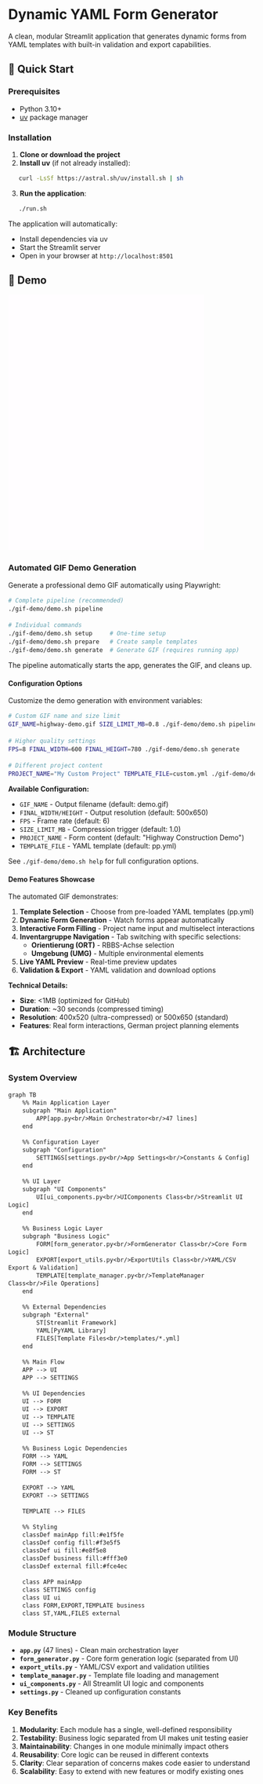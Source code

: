 
# Dynamic YAML Form Generator

A clean, modular Streamlit application that generates dynamic forms from YAML templates with built-in validation and export capabilities.

## 🚀 Quick Start

### Prerequisites

- Python 3.10+
- [uv](https://docs.astral.sh/uv/) package manager

### Installation

1. **Clone or download the project**
2. **Install uv** (if not already installed):
```sh
   curl -LsSf https://astral.sh/uv/install.sh | sh
```

3. **Run the application**:
```sh
   ./run.sh
```

The application will automatically:
- Install dependencies via uv
- Start the Streamlit server
- Open in your browser at `http://localhost:8501`

## 🎥 Demo

![Dynamic YAML Form Generator Demo](demo.gif)

### Automated GIF Demo Generation

Generate a professional demo GIF automatically using Playwright:

```sh
# Complete pipeline (recommended)
./gif-demo/demo.sh pipeline

# Individual commands
./gif-demo/demo.sh setup     # One-time setup
./gif-demo/demo.sh prepare   # Create sample templates
./gif-demo/demo.sh generate  # Generate GIF (requires running app)
```

The pipeline automatically starts the app, generates the GIF, and cleans up.

#### Configuration Options

Customize the demo generation with environment variables:

```sh
# Custom GIF name and size limit
GIF_NAME=highway-demo.gif SIZE_LIMIT_MB=0.8 ./gif-demo/demo.sh pipeline

# Higher quality settings
FPS=8 FINAL_WIDTH=600 FINAL_HEIGHT=780 ./gif-demo/demo.sh generate

# Different project content
PROJECT_NAME="My Custom Project" TEMPLATE_FILE=custom.yml ./gif-demo/demo.sh pipeline
```

**Available Configuration:**
- `GIF_NAME` - Output filename (default: demo.gif)
- `FINAL_WIDTH/HEIGHT` - Output resolution (default: 500x650)
- `FPS` - Frame rate (default: 6)
- `SIZE_LIMIT_MB` - Compression trigger (default: 1.0)
- `PROJECT_NAME` - Form content (default: "Highway Construction Demo")
- `TEMPLATE_FILE` - YAML template (default: pp.yml)

See `./gif-demo/demo.sh help` for full configuration options.

#### Demo Features Showcase

The automated GIF demonstrates:
1. **Template Selection** - Choose from pre-loaded YAML templates (pp.yml)
2. **Dynamic Form Generation** - Watch forms appear automatically
3. **Interactive Form Filling** - Project name input and multiselect interactions
4. **Inventargruppe Navigation** - Tab switching with specific selections:
   - **Orientierung (ORT)** - RBBS-Achse selection
   - **Umgebung (UMG)** - Multiple environmental elements
5. **Live YAML Preview** - Real-time preview updates
6. **Validation & Export** - YAML validation and download options

**Technical Details:**
- **Size**: <1MB (optimized for GitHub)
- **Duration**: ~30 seconds (compressed timing)
- **Resolution**: 400x520 (ultra-compressed) or 500x650 (standard)
- **Features**: Real form interactions, German project planning elements

## 🏗️ Architecture

### System Overview

```mermaid
graph TB
    %% Main Application Layer
    subgraph "Main Application"
        APP[app.py<br/>Main Orchestrator<br/>47 lines]
    end

    %% Configuration Layer
    subgraph "Configuration"
        SETTINGS[settings.py<br/>App Settings<br/>Constants & Config]
    end

    %% UI Layer
    subgraph "UI Components"
        UI[ui_components.py<br/>UIComponents Class<br/>Streamlit UI Logic]
    end

    %% Business Logic Layer
    subgraph "Business Logic"
        FORM[form_generator.py<br/>FormGenerator Class<br/>Core Form Logic]
        EXPORT[export_utils.py<br/>ExportUtils Class<br/>YAML/CSV Export & Validation]
        TEMPLATE[template_manager.py<br/>TemplateManager Class<br/>File Operations]
    end

    %% External Dependencies
    subgraph "External"
        ST[Streamlit Framework]
        YAML[PyYAML Library]
        FILES[Template Files<br/>templates/*.yml]
    end

    %% Main Flow
    APP --> UI
    APP --> SETTINGS
    
    %% UI Dependencies
    UI --> FORM
    UI --> EXPORT
    UI --> TEMPLATE
    UI --> SETTINGS
    UI --> ST
    
    %% Business Logic Dependencies
    FORM --> YAML
    FORM --> SETTINGS
    FORM --> ST
    
    EXPORT --> YAML
    EXPORT --> SETTINGS
    
    TEMPLATE --> FILES
    
    %% Styling
    classDef mainApp fill:#e1f5fe
    classDef config fill:#f3e5f5
    classDef ui fill:#e8f5e8
    classDef business fill:#fff3e0
    classDef external fill:#fce4ec
    
    class APP mainApp
    class SETTINGS config
    class UI ui
    class FORM,EXPORT,TEMPLATE business
    class ST,YAML,FILES external
```

### Module Structure

- **`app.py`** (47 lines) - Clean main orchestration layer
- **`form_generator.py`** - Core form generation logic (separated from UI)  
- **`export_utils.py`** - YAML/CSV export and validation utilities
- **`template_manager.py`** - Template file loading and management
- **`ui_components.py`** - All Streamlit UI logic and components
- **`settings.py`** - Cleaned up configuration constants

### Key Benefits

1. **Modularity**: Each module has a single, well-defined responsibility
2. **Testability**: Business logic separated from UI makes unit testing easier
3. **Maintainability**: Changes in one module minimally impact others
4. **Reusability**: Core logic can be reused in different contexts
5. **Clarity**: Clear separation of concerns makes code easier to understand
6. **Scalability**: Easy to extend with new features or modify existing ones
